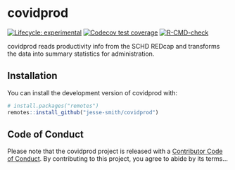 
# covidprod

<!-- badges: start -->
[![Lifecycle: experimental](https://img.shields.io/badge/lifecycle-experimental-orange.svg)](https://www.tidyverse.org/lifecycle/#experimental)
[![Codecov test coverage](https://codecov.io/gh/jesse-smith/covidprod/branch/master/graph/badge.svg)](https://codecov.io/gh/jesse-smith/covidprod?branch=master)
[![R-CMD-check](https://github.com/jesse-smith/covidprod/workflows/R-CMD-check/badge.svg)](https://github.com/jesse-smith/covidprod/actions)
<!-- badges: end -->

covidprod reads productivity info from the SCHD REDcap and transforms the data
into summary statistics for administration.

## Installation

You can install the development version of covidprod with:

``` r
# install.packages("remotes")
remotes::install_github("jesse-smith/covidprod")
```

## Code of Conduct
  
Please note that the covidprod project is released with a [Contributor Code of Conduct](https://contributor-covenant.org/version/2/0/CODE_OF_CONDUCT.html).
By contributing to this project, you agree to abide by its terms...
